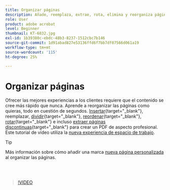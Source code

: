 ```yaml
---
title: Organizar páginas
description: Añade, reemplaza, extrae, rota, elimina y reorganiza páginas en tu PDF
role: User
product: adobe acrobat
level: Beginner
thumbnail: KT-6832.jpg
exl-id: 1b39380c-ebdc-48b3-8237-1512cbc7b146
source-git-commit: 1d91abad827e53136ffd6f7bb7df07566d061a19
workflow-type: tm+mt
source-wordcount: '115'
ht-degree: 25%

---
```


# Organizar páginas

Ofrecer las mejores experiencias a los clientes requiere que el contenido se cree más rápido que nunca. Aprende a reorganizar las páginas como quieras, todo en cuestión de segundos. [Insertar](https://www.adobe.com/es/acrobat/online/add-pages-to-pdf.html){target=&quot;_blank&quot;}, reemplazar, [dividir](https://www.adobe.com/es/acrobat/online/split-pdf.html){target=&quot;_blank&quot;}, [reordenar](https://www.adobe.com/es/acrobat/online/rearrange-pdf.html){target=&quot;_blank&quot;}, [rotar](https://www.adobe.com/es/acrobat/online/rotate-pdf.html){target=&quot;_blank&quot;} e incluso [extraer páginas discontinuas](https://www.adobe.com/es/acrobat/online/extract-pdf-pages.html){target=&quot;_blank&quot;} para crear un PDF de aspecto profesional. Este tutorial de vídeo utiliza la [nueva experiencia de espacio de trabajo](new-workspace.md).

>[!TIP]
>
>Más información sobre cómo añadir una marca [nueva página personalizada](add-custom-page.md) al organizar las páginas.

<br> 

>[!VIDEO](https://video.tv.adobe.com/v/3409022?hidetitle=true)
